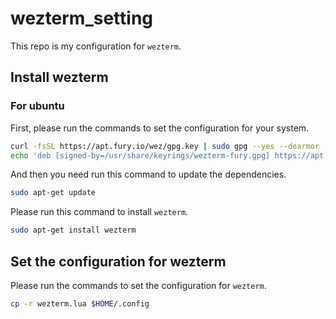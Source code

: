 # wezterm_setting
This repo is my configuration for `wezterm`.

## Install wezterm
### For ubuntu
First, please run the commands to set the configuration for your system.
```bash
curl -fsSL https://apt.fury.io/wez/gpg.key | sudo gpg --yes --dearmor -o /usr/share/keyrings/wezterm-fury.gpg
echo 'deb [signed-by=/usr/share/keyrings/wezterm-fury.gpg] https://apt.fury.io/wez/ * *' | sudo tee /etc/apt/sources.list.d/wezterm.list
```

And then you need run this command to update the dependencies.
```bash
sudo apt-get update
```

Please run this command to install `wezterm`.
```bash
sudo apt-get install wezterm
```

## Set the configuration for wezterm
Please run the commands to set the configuration for `wezterm`.
```bash
cp -r wezterm.lua $HOME/.config
```

